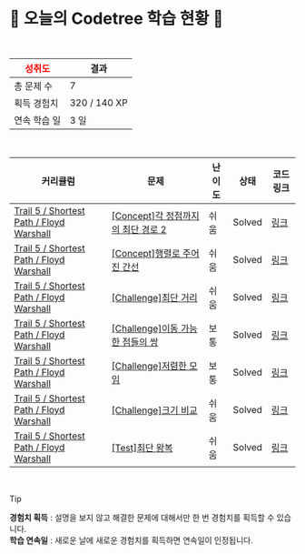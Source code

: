 # 🌲 오늘의 Codetree 학습 현황 🌲

<br />

| <span style="color:red;display:block;text-align:center;"> **성취도**</span> | 결과 |
|---|---|
| 총 문제 수 | 7 |
| 획득 경험치 | 320 / 140 XP |
| 연속 학습 일 | 3 일 |

<br />

|커리큘럼|문제|난이도|상태|코드 링크|
|---|---|---|---|---|
|[Trail 5 / Shortest Path / Floyd Warshall](https://www.codetree.ai/trail-info/intermediate-mid/)|[[Concept]각 정점까지의 최단 경로 2](https://www.codetree.ai/trails/complete/curated-cards/intro-shortest-path-to-each-vertex-2/)|쉬움|Solved|[링크](https://github.com/LeeSY99/algo-studyy/blob/main/251015/%EA%B0%81%20%EC%A0%95%EC%A0%90%EA%B9%8C%EC%A7%80%EC%9D%98%20%EC%B5%9C%EB%8B%A8%20%EA%B2%BD%EB%A1%9C%202/shortest-path-to-each-vertex-2.py)|
|[Trail 5 / Shortest Path / Floyd Warshall](https://www.codetree.ai/trail-info/intermediate-mid/)|[[Concept]행렬로 주어진 간선](https://www.codetree.ai/trails/complete/curated-cards/intro-edge-given-by-matrix/)|쉬움|Solved|[링크](https://github.com/LeeSY99/algo-studyy/blob/main/251015/%ED%96%89%EB%A0%AC%EB%A1%9C%20%EC%A3%BC%EC%96%B4%EC%A7%84%20%EA%B0%84%EC%84%A0/edge-given-by-matrix.py)|
|[Trail 5 / Shortest Path / Floyd Warshall](https://www.codetree.ai/trail-info/intermediate-mid/)|[[Challenge]최단 거리](https://www.codetree.ai/trails/complete/curated-cards/challenge-shortest-distance/)|쉬움|Solved|[링크](https://github.com/LeeSY99/algo-studyy/blob/main/251015/%EC%B5%9C%EB%8B%A8%20%EA%B1%B0%EB%A6%AC/shortest-distance.py)|
|[Trail 5 / Shortest Path / Floyd Warshall](https://www.codetree.ai/trail-info/intermediate-mid/)|[[Challenge]이동 가능한 점들의 쌍](https://www.codetree.ai/trails/complete/curated-cards/challenge-pair-of-points-that-can-be-moved/)|보통|Solved|[링크](https://github.com/LeeSY99/algo-studyy/blob/main/251015/%EC%9D%B4%EB%8F%99%20%EA%B0%80%EB%8A%A5%ED%95%9C%20%EC%A0%90%EB%93%A4%EC%9D%98%20%EC%8C%8D/pair-of-points-that-can-be-moved.py)|
|[Trail 5 / Shortest Path / Floyd Warshall](https://www.codetree.ai/trail-info/intermediate-mid/)|[[Challenge]저렴한 모임](https://www.codetree.ai/trails/complete/curated-cards/challenge-cheapest-meeting/)|보통|Solved|[링크](https://github.com/LeeSY99/algo-studyy/blob/main/251015/%EC%A0%80%EB%A0%B4%ED%95%9C%20%EB%AA%A8%EC%9E%84/cheapest-meeting.py)|
|[Trail 5 / Shortest Path / Floyd Warshall](https://www.codetree.ai/trail-info/intermediate-mid/)|[[Challenge]크기 비교](https://www.codetree.ai/trails/complete/curated-cards/challenge-size-comparison/)|쉬움|Solved|[링크](https://github.com/LeeSY99/algo-studyy/blob/main/251015/%ED%81%AC%EA%B8%B0%20%EB%B9%84%EA%B5%90/size-comparison.py)|
|[Trail 5 / Shortest Path / Floyd Warshall](https://www.codetree.ai/trail-info/intermediate-mid/)|[[Test]최단 왕복](https://www.codetree.ai/trails/complete/curated-cards/test-shortest-round-trip/)|쉬움|Solved|[링크](https://github.com/LeeSY99/algo-studyy/blob/main/251015/%EC%B5%9C%EB%8B%A8%20%EC%99%95%EB%B3%B5/shortest-round-trip.py)|


<br />

> [!TIP]
> **경험치 획득** : 설명을 보지 않고 해결한 문제에 대해서만 한 번 경험치를 획득할 수 있습니다.  
> **학습 연속일** : 새로운 날에 새로운 경험치를 획득하면 연속일이 인정됩니다.

